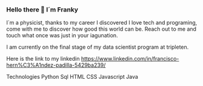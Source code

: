 ### Hello there 👋 I´m Franky

I´m a physicist, thanks to my career I discovered I love tech and programing, come with me to discover how good this world can be. Reach out to me and touch what once was just in your iagunation.

I am currently on the final stage of my data scientist program at tripleten.

Here is the link to my linkedin
https://www.linkedin.com/in/francisco-hern%C3%A1ndez-padilla-5429ba239/

Technologies
Python
Sql
HTML
CSS
Javascript
Java


